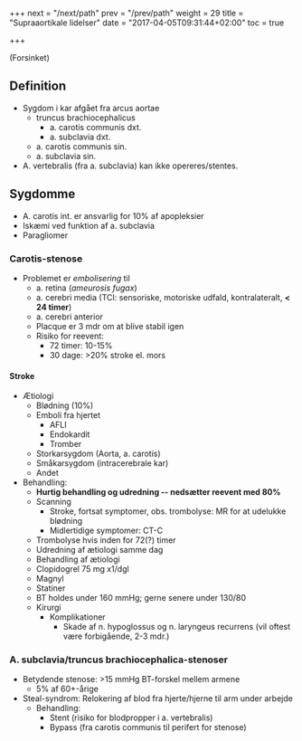 +++
next = "/next/path"
prev = "/prev/path"
weight = 29
title = "Supraaortikale lidelser"
date = "2017-04-05T09:31:44+02:00"
toc = true

+++

(Forsinket)

## Definition

- Sygdom i kar afgået fra arcus aortae
    - truncus brachiocephalicus
        - a. carotis communis dxt.
        - a. subclavia dxt.
    - a. carotis communis sin.
    - a. subclavia sin.
- A. vertebralis (fra a. subclavia) kan ikke opereres/stentes.

## Sygdomme

- A. carotis int. er ansvarlig for 10% af apopleksier
- Iskæmi ved funktion af a. subclavia
- Paragliomer

### Carotis-stenose

- Problemet er *embolisering* til
    - a. retina (*ameurosis fugax*)
    - a. cerebri media (TCI: sensoriske, motoriske udfald, kontralateralt, **< 24 timer**)
    - a. cerebri anterior
    - Placque er 3 mdr om at blive stabil igen
    - Risiko for reevent:
        - 72 timer: 10-15%
        - 30 dage: >20% stroke el. mors

#### Stroke
- Ætiologi
    - Blødning (10%)
    - Emboli fra hjertet
        - AFLI
        - Endokardit
        - Tromber
    - Storkarsygdom (Aorta, a. carotis)
    - Småkarsygdom (intracerebrale kar)
    - Andet
- Behandling:
    - **Hurtig behandling og udredning -- nedsætter reevent med 80%**
    - Scanning
        - Stroke, fortsat symptomer, obs. trombolyse: MR for at udelukke blødning
        - Midlertidige symptomer: CT-C
    - Trombolyse hvis inden for 72(?) timer
    - Udredning af ætiologi samme dag
    - Behandling af ætiologi
    - Clopidogrel 75 mg x1/dgl
    - Magnyl
    - Statiner
    - BT holdes under 160 mmHg; gerne senere under 130/80
    - Kirurgi
        - Komplikationer
            - Skade af n. hypoglossus og n. laryngeus recurrens (vil oftest være forbigående, 2-3 mdr.)

### A. subclavia/truncus brachiocephalica-stenoser

- Betydende stenose: >15 mmHg BT-forskel mellem armene
    - 5% af 60+-årige
- Steal-syndrom: Relokering af blod fra hjerte/hjerne til arm under arbejde
    - Behandling: 
        - Stent (risiko for blodpropper i a. vertebralis)
        - Bypass (fra carotis communis til perifert for stenose)
